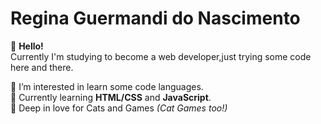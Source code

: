 # Regina Guermandi do Nascimento

 👋 <b>Hello!</b><br>
    Currently I'm studying to become a web developer,just trying some code here and there.
  


  👀 I’m interested in learn some code languages.<br>
  🌱 Currently learning <b>HTML/CSS</b> and <b>JavaScript</b>.<br>
  💞️ Deep in love for Cats and Games <i>(Cat Games too!)</i> <br>
  

<!---
ReginaGuermandi/ReginaGuermandi is a ✨ special ✨ repository because its `README.md` (this file) appears on your GitHub profile.
You can click the Preview link to take a look at your changes.
--->
